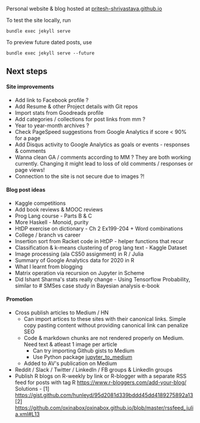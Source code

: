 Personal website & blog hosted at [pritesh-shrivastava.github.io](https://pritesh-shrivastava.github.io/)


To test the site locally, run
```
bundle exec jekyll serve
```

To preview future dated posts, use
```
bundle exec jekyll serve --future
```

## Next steps

#### Site improvements
- Add link to Facebook profile ?
- Add Resume & other Project details with Git repos
- Import stats from Goodreads profile
- Add categories / collections for post links from mm ?
- Year to year-month archives ?
- Check PageSpeed suggestions from Google Analytics if score < 90% for a page
- Add Disqus activity to Google Analytics as goals or events - responses & comments
- Wanna clean GA / comments according to MM ? They are both working currently. Changing it might lead to loss of old comments / responses or page views!
- Connection to the site is not secure due to images ?!


#### Blog post ideas
- Kaggle competitions
- Add book reviews & MOOC reviews
- Prog Lang course - Parts B & C
- More Haskell - Monoid, purity
- HtDP exercise on dictionary - Ch 2 Ex199-204 + Word combinations
- College / branch vs career
- Insertion sort from Racket code in HtDP - helper functions that recur
- Classification & k-means clustering of prog lang text - Kaggle Dataset
- Image processing (ala CS50 assignment) in R / Julia
- Summary of Google Analytics data for 2020 in R
- What I learnt from blogging
- Matrix operation via recursion on Jupyter in Scheme
- Did Ishant Sharma's stats really change - Using Tensorflow Probability, similar to # SMSes case study in Bayesian analysis e-book


#### Promotion
- Cross publish articles to Medium / HN
    - Can import artices to these sites with their canonical links. Simple copy pasting content without providing canonical link can penalize SEO
    - Code & markdown chunks are not rendered properly on Medium. Need text & atleast 1 image per article
        - Can try importing Github gists to Medium
        - Use Python package [jupyter_to_medium](https://pypi.org/project/jupyter-to-medium/)
    - Added to AV's publication on Medium
- Reddit / Slack / Twitter / LinkedIn / FB groups & LinkedIn groups
- Publish R blogs on R-weekly by link or R-blogger with a separate RSS feed for posts with tag R
    https://www.r-bloggers.com/add-your-blog/
    Solutions - 
    [1] https://gist.github.com/hunleyd/95d2081d339bddd45dd4189275892a13
    [2] https://github.com/oxinabox/oxinabox.github.io/blob/master/rssfeed_julia.xml#L13

